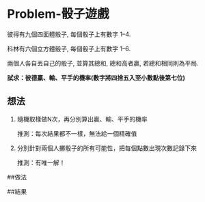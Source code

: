 # Problem-骰子遊戲

彼得有九個四面體骰子, 每個骰子上有數字 1–4. 

科林有六個立方體骰子, 每個骰子上有數字 1–6.

兩個人各自丟自己的骰子, 並算其總和, 總和高者贏, 若總和相同則為平局.

**試求：彼德贏、輸、平手的機率(數字將四捨五入至小數點後第七位)**


## 想法

1. 隨機取樣做N次，再分別算出贏、輸、平手的機率

   推測：每次結果都不一樣，無法給一個精確值
              
2. 分別針對兩個人擲骰子的所有可能性，把每個點數出現次數記錄下來

   推測：有唯一解！
  

##做法

##結果
